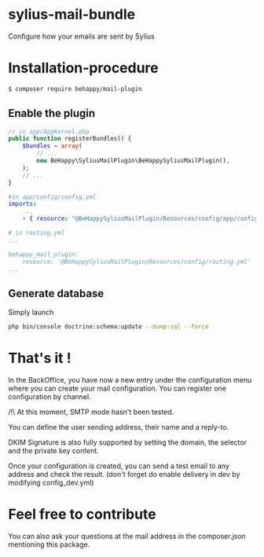 # sylius-mail-bundle
Configure how your emails are sent by Sylius

# Installation-procedure
```bash
$ composer require behappy/mail-plugin
```

## Enable the plugin

```php
// in app/AppKernel.php
public function registerBundles() {
	$bundles = array(
		// ...
		new BeHappy\SyliusMailPlugin\BeHappySyliusMailPlugin(),
	);
	// ...
}
```

```yml
#in app/config/config.yml
imports:
    ...
    - { resource: "@BeHappySyliusMailPlugin/Resources/config/app/config.yml" }
```

```yml
# in routing.yml
...

behappy_mail_plugin:
    resource: '@BeHappySyliusMailPlugin/Resources/config/routing.yml'
...
```

## Generate database

Simply launch

```bash
php bin/console doctrine:schema:update --dump-sql --force
``` 


# That's it !
In the BackOffice, you have now a new entry under the configuration menu where you can create your mail configuration. You can register one configuration by channel.

/!\ At this moment, SMTP mode hasn't been tested.

You can define the user sending address, their name and a reply-to.

DKIM Signature is also fully supported by setting the domain, the selector and the private key content.

Once your configuration is created, you can send a test email to any address and check the result. (don't forget do enable delivery in dev by modifying config_dev.yml)

# Feel free to contribute
You can also ask your questions at the mail address in the composer.json mentioning this package.
